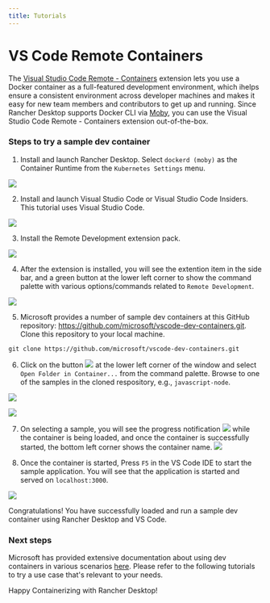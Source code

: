 ```yaml
---
title: Tutorials
---
```


# VS Code Remote Containers

The [Visual Studio Code Remote - Containers] extension lets you use a Docker container as a full-featured development environment, which ihelps ensure a consistent environment across developer machines and makes it easy for new team members and contributors to get up and running. Since Rancher Desktop supports Docker CLI via [Moby], you can use the Visual Studio Code Remote - Containers extension out-of-the-box.

### Steps to try a sample dev container

1. Install and launch Rancher Desktop. Select `dockerd (moby)` as the Container Runtime from the `Kubernetes Settings` menu.

![](/img/vscoderemotecontainers/rd-main.png)

2. Install and launch Visual Studio Code or Visual Studio Code Insiders. This tutorial uses Visual Studio Code.

![](/img/vscoderemotecontainers/vscode-main.png)

3. Install the Remote Development extension pack. 

![](/img/vscoderemotecontainers/vscode-remotedevelopment-marketplace.png)

4. After the extension is installed, you will see the extention item in the side bar, and a green button at the lower left corner to show the command palette with various options/commands related to `Remote Development`.

![](/img/vscoderemotecontainers/vscode-remotedevelopment-installed.png)

5. Microsoft provides a number of sample dev containers at this GitHub repository: https://github.com/microsoft/vscode-dev-containers.git. Clone this repository to your local machine.

```
git clone https://github.com/microsoft/vscode-dev-containers.git
```

6. Click on the button ![](/img/vscoderemotecontainers/vscode-remotedevelopment-commandbutton.png) at the lower left corner of the window and select `Open Folder in Container...` from the command palette. Browse to one of the samples in the cloned respository, e.g., `javascript-node`.

![](/img/vscoderemotecontainers/vscode-remotedevelopment-commandpalette.png)

![](/img/vscoderemotecontainers/vscode-remotedevelopment-openfolder.png)


7. On selecting a sample, you will see the progress notification  ![](/img/vscoderemotecontainers/vscode-remotedevelopment-containerprogress.png) while the container is being loaded, and once the container is successfully started, the bottom left corner shows the container name. ![](/img/vscoderemotecontainers/vscode-remotedevelopment-containersuccess.png)

8. Once the container is started, Press `F5` in the VS Code IDE to start the sample application. You will see that the application is started and served on `localhost:3000`.

![](/img/vscoderemotecontainers/vscode-remotedevelopment-appinbrowser.png)

Congratulations! You have successfully loaded and run a sample dev container using Rancher Desktop and VS Code.


### Next steps

Microsoft has provided extensive documentation about using dev containers in various scenarios [here]. Please refer to the following tutorials to try a use case that's relevant to your needs.

[Visual Studio Code Remote - Containers]: https://marketplace.visualstudio.com/items?itemName=ms-vscode-remote.remote-containers
[Moby]: https://mobyproject.org/
[here]: https://code.visualstudio.com/docs/remote/remote-overview

Happy Containerizing with Rancher Desktop!